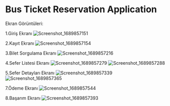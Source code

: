 # Bus Ticket Reservation Application

Ekran Görüntüleri:

1.Giriş Ekranı
![Screenshot_1689857151](https://github.com/yusufcandmrz/bus-ticket-reservation-application/assets/93606208/2c0b3b6f-3b00-4657-a092-1bce45dc2f57)

2.Kayıt Ekranı
![Screenshot_1689857154](https://github.com/yusufcandmrz/bus-ticket-reservation-application/assets/93606208/1d4871be-f355-4d99-b744-bfe67e8dbfd7)

3.Bilet Sorgulama Ekranı
![Screenshot_1689857216](https://github.com/yusufcandmrz/bus-ticket-reservation-application/assets/93606208/181f8cc7-29fc-487f-95fb-8c36018f830b)

4.Sefer Listesi Ekranı
![Screenshot_1689857279](https://github.com/yusufcandmrz/bus-ticket-reservation-application/assets/93606208/63292ae0-636b-4fd1-9174-427026f32473)
![Screenshot_1689857288](https://github.com/yusufcandmrz/bus-ticket-reservation-application/assets/93606208/60b6ff4d-a7bd-4f29-9df9-b086f12dad64)

5.Sefer Detayları Ekranı
![Screenshot_1689857339](https://github.com/yusufcandmrz/bus-ticket-reservation-application/assets/93606208/1edb5a09-9ae1-42f3-bf09-1c3df2527510)
![Screenshot_1689857365](https://github.com/yusufcandmrz/bus-ticket-reservation-application/assets/93606208/7552d4dc-cdfb-464f-97de-4d37092878e6)

7.Ödeme Ekranı
![Screenshot_1689857544](https://github.com/yusufcandmrz/bus-ticket-reservation-application/assets/93606208/6c6719f7-ddd8-41dc-aa6c-e3d32d959d90)

8.Başarım Ekranı
![Screenshot_1689857393](https://github.com/yusufcandmrz/bus-ticket-reservation-application/assets/93606208/957326e0-abe7-4e7a-b168-ff7b90e3a500)
